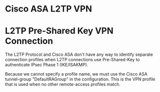 # Cisco ASA L2TP VPN

# L2TP Pre-Shared Key VPN Connection

The L2TP Protocol and Cisco ASA don't have any way to identify separate connection profiles when L2TP connections use Pre-Shared-Key to authenticate IPsec Phase 1 (IKE/ISAKMP).

Because we cannot specify a profile name, we must use the Cisco ASA tunnel-group "DefaultRAGroup" in the configuration. 
This is the VPN profile that is used when no other remote-access profiles match.

